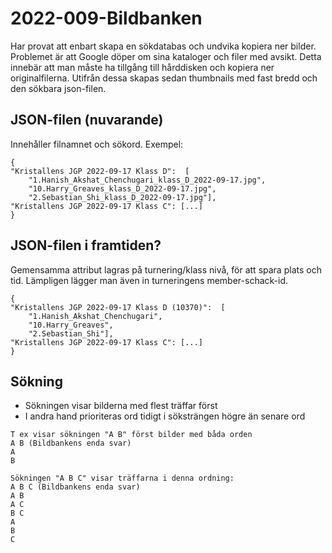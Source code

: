 # 2022-009-Bildbanken

Har provat att enbart skapa en sökdatabas och undvika kopiera ner bilder.
Problemet är att Google döper om sina kataloger och filer med avsikt.
Detta innebär att man måste ha tillgång till hårddisken och kopiera ner originalfilerna.
Utifrån dessa skapas sedan thumbnails med fast bredd och den sökbara json-filen.

## JSON-filen (nuvarande)
Innehåller filnamnet och sökord.
Exempel:

```
{
"Kristallens JGP 2022-09-17 Klass D":  [
	"1.Hanish_Akshat_Chenchugari_klass_D_2022-09-17.jpg",
	"10.Harry_Greaves_klass_D_2022-09-17.jpg",
	"2.Sebastian_Shi_klass_D_2022-09-17.jpg"],
"Kristallens JGP 2022-09-17 Klass C": [...]
}
```

## JSON-filen i framtiden?
Gemensamma attribut lagras på turnering/klass nivå, för att spara plats och tid.
Lämpligen lägger man även in turneringens member-schack-id.

```
{
"Kristallens JGP 2022-09-17 Klass D (10370)":  [
	"1.Hanish_Akshat_Chenchugari",
	"10.Harry_Greaves",
	"2.Sebastian_Shi"],
"Kristallens JGP 2022-09-17 Klass C": [...]
}
```

## Sökning

* Sökningen visar bilderna med flest träffar först
* I andra hand prioriteras ord tidigt i söksträngen högre än senare ord
```
T ex visar sökningen "A B" först bilder med båda orden
A B (Bildbankens enda svar)
A
B

Sökningen "A B C" visar träffarna i denna ordning:
A B C (Bildbankens enda svar)
A B
A C
B C
A
B
C
```